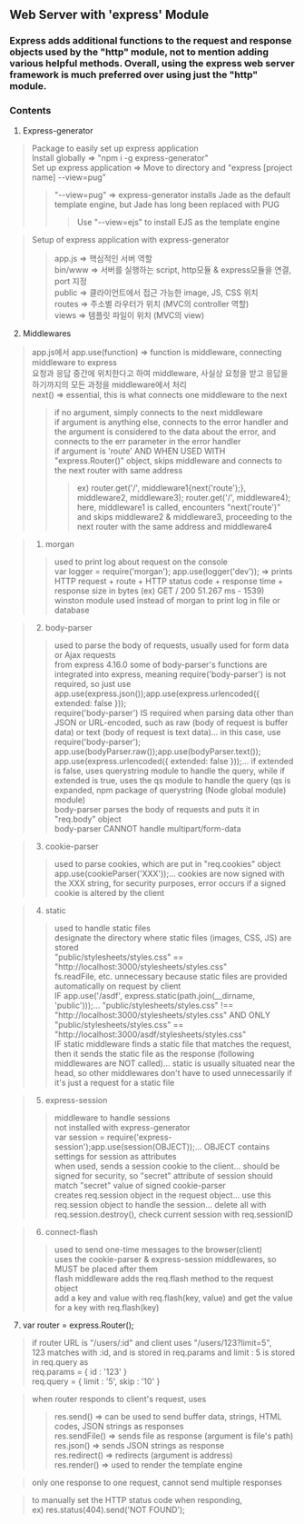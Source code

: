## Web Server with 'express' Module

### Express adds additional functions to the request and response objects used by the "http" module, not to mention adding various helpful methods. Overall, using the express web server framework is much preferred over using just the "http" module.

### Contents
1. Express-generator
> Package to easily set up express application <br>
Install globally => "npm i -g express-generator" <br>
Set up express application => Move to directory and "express [project name] --view=pug" <br>
>> "--view=pug" => express-generator installs Jade as the default template engine, but Jade has long been replaced with PUG
>>> Use "--view=ejs" to install EJS as the template engine

> Setup of express application with express-generator
>> app.js => 핵심적인 서버 역할 <br>
bin/www => 서버를 실행하는 script, http모듈 & express모듈을 연결, port 지정 <br>
public => 클라이언트에서 접근 가능한 image, JS, CSS 위치 <br>
routes => 주소별 라우터가 위치 (MVC의 controller 역할) <br>
views => 템플릿 파일이 위치 (MVC의 view) <br>

2. Middlewares
> app.js에서 app.use(function) => function is middleware, connecting middleware to express <br>
요청과 응답 중간에 위치한다고 하여 middleware, 사실상 요청을 받고 응답을 하기까지의 모든 과정을 middleware에서 처리 <br>
next() => essential, this is what connects one middleware to the next <br>
>> if no argument, simply connects to the next middleware <br>
if argument is anything else, connects to the error handler and the argument is considered to the data about the error, and connects to the err parameter in the error handler <br>
if argument is 'route' AND WHEN USED WITH "express.Router()" object, skips middleware and connects to the next router with same address <br>
>>> ex) router.get('/', middleware1{next('route');}, middleware2, middleware3); router.get('/', middleware4); <br>
here, middleware1 is called, encounters "next('route')" and skips middleware2 & middleware3, proceeding to the next router with the same address and middleware4

> 1. morgan
>> used to print log about request on the console <br>
var logger = require('morgan'); app.use(logger('dev')); => prints HTTP request + route + HTTP status code + response time + response size in bytes (ex) GET / 200 51.267 ms - 1539) <br>
winston module used instead of morgan to print log in file or database <br>

> 2. body-parser
>> used to parse the body of requests, usually used for form data or Ajax requests <br>
from express 4.16.0 some of body-parser's functions are integrated into express, meaning require('body-parser') is not required, so just use app.use(express.json());app.use(express.urlencoded({ extended: false })); <br>
require('body-parser') IS required when parsing data other than JSON or URL-encoded, such as raw (body of request is buffer data) or text (body of request is text data)... in this case, use require('body-parser'); app.use(bodyParser.raw());app.use(bodyParser.text()); <br>
app.use(express.urlencoded({ extended: false }));... if extended is false, uses querystring module to handle the query, while if extended is true, uses the qs module to handle the query (qs is expanded, npm package of querystring (Node global module) module) <br>
body-parser parses the body of requests and puts it in "req.body" object <br>
body-parser CANNOT handle multipart/form-data <br>

> 3. cookie-parser
>> used to parse cookies, which are put in "req.cookies" object <br>
app.use(cookieParser('XXX'));... cookies are now signed with the XXX string, for security purposes, error occurs if a signed cookie is altered by the client <br>

> 4. static
>> used to handle static files <br>
designate the directory where static files (images, CSS, JS) are stored <br>
"public/stylesheets/styles.css" == "http://localhost:3000/stylesheets/styles.css" <br>
fs.readFile, etc. unnecessary because static files are provided automatically on request by client <br>
IF app.use('/asdf', express.static(path.join(__dirname, 'public')));... "public/stylesheets/styles.css" !== "http://localhost:3000/stylesheets/styles.css" AND ONLY "public/stylesheets/styles.css" == "http://localhost:3000/asdf/stylesheets/styles.css" <br>
IF static middleware finds a static file that matches the request, then it sends the static file as the response (following middlewares are NOT called)... static is usually situated near the head, so other middlewares don't have to used unnecessarily if it's just a request for a static file <br>

> 5. express-session
>> middleware to handle sessions <br>
not installed with express-generator <br>
var session = require('express-session');app.use(session(OBJECT));... OBJECT contains settings for session as attributes <br>
when used, sends a session cookie to the client... should be signed for security, so "secret" attribute of session should match "secret" value of signed cookie-parser <br>
creates req.session object in the request object... use this req.session object to handle the session... delete all with req.session.destroy(), check current session with req.sessionID <br>

> 6. connect-flash
>> used to send one-time messages to the browser(client) <br>
uses the cookie-parser & express-session middlewares, so MUST be placed after them <br>
flash middleware adds the req.flash method to the request object <br>
add a key and value with req.flash(key, value) and get the value for a key with req.flash(key) <br>

07. var router = express.Router();
> if router URL is "/users/:id" and client uses "/users/123?limit=5", <br>
123 matches with :id, and is stored in req.params and limit : 5 is stored in req.query as <br>
req.params = { id : '123' } <br>
req.query = { limit : '5', skip : '10' }

> when router responds to client's request, uses <br>
>> res.send() => can be used to send buffer data, strings, HTML codes, JSON strings as responses <br>
res.sendFile() => sends file as response (argument is file's path) <br>
res.json() => sends JSON strings as response <br>
res.redirect() => redirects (argument is address) <br>
res.render() => used to render the template engine <br>

> only one response to one request, cannot send multiple responses <br>

> to manually set the HTTP status code when responding, <br>
ex) res.status(404).send('NOT FOUND');